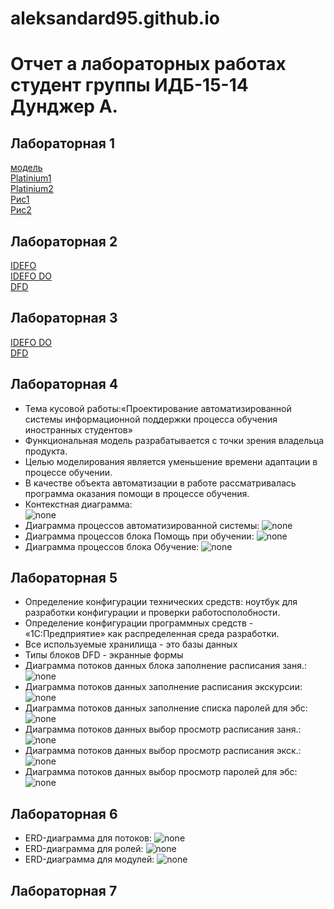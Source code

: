# aleksandard95.github.io
# Отчет а лабораторных работах студент группы ИДБ-15-14 Дунджер А.
## Лабораторная 1
[модель](https://github.com/AleksandarD95/aleksandard95.github.io/blob/master/%D0%A1%D0%BD%D0%B8%D0%BC%D0%BE%D0%BA.PNG)   
[Platinium1](https://github.com/AleksandarD95/aleksandard95.github.io/blob/master/platinum1.txt)  
[Platinium2](https://github.com/AleksandarD95/aleksandard95.github.io/blob/master/platinium2.txt)  
[Рис1](https://github.com/Highlanderstankin/Balaganskiy.github.io/blob/master/%D0%BA%D0%B0%D1%80%D1%82%D0%B8%D0%BD%D0%BA%D0%B01.png)  
[Рис2](https://github.com/AleksandarD95/aleksandard95.github.io/blob/master/%D1%80%D0%B8%D1%812.PNG)  
## Лабораторная 2
[IDEFO](https://github.com/AleksandarD95/aleksandard95.github.io/blob/master/%D0%A1%D0%BD%D0%B8%D0%BC%D0%BE%D0%BA.PNG)  
[IDEFO DO](https://github.com/AleksandarD95/aleksandard95.github.io/blob/master/%D0%A1%D0%BD%D0%B8%D0%BC%D0%BE%D0%BA4.PNG)  
[DFD](https://github.com/AleksandarD95/aleksandard95.github.io/blob/master/%D0%A1%D0%BD%D0%B8%D0%BC%D0%BE%D0%BA6.PNG)
## Лабораторная 3
[IDEFO DO](https://github.com/AleksandarD95/aleksandard95.github.io/blob/master/%D0%A1%D0%BD%D0%B8%D0%BC%D0%BE%D0%BA4.PNG)  
[DFD](https://github.com/AleksandarD95/aleksandard95.github.io/blob/master/%D0%A1%D0%BD%D0%B8%D0%BC%D0%BE%D0%BA6.PNG)
## Лабораторная 4
* Тема кусовой работы:«Проектирование автоматизированной системы информационной поддержки процесса обучения иностранных студентов»
* Функциональная модель разрабатывается с точки зрения владельца продукта.  
* Целью моделирования является уменьшение времени адаптации в процессе обучении.  
* В качестве объекта автоматизации в работе рассматривалась программа оказания помощи в процессе обучения.  
* Контекстная диаграмма:  
![none](https://github.com/AleksandarD95/aleksandard95.github.io/blob/master/A0%20%D1%82%D0%BE%D1%87%D0%BA%D0%B0%20%D0%B7%D1%80%D0%B5%D0%BD%D0%B8%D1%8F.png)  
* Диаграмма процессов автоматизированной системы: 
![none](https://github.com/AleksandarD95/aleksandard95.github.io/blob/master/A01.png) 
* Диаграмма процессов блока Помощь при обучении:
![none](https://github.com/AleksandarD95/aleksandard95.github.io/blob/master/A2.png)
* Диаграмма процессов блока Обучение:
![none](https://github.com/AleksandarD95/aleksandard95.github.io/blob/master/A3.png)
## Лабораторная 5
* Определение конфигурации технических средств: ноутбук для разработки конфигурации и проверки работосполобности.
* Определение конфигурации программных средств - «1С:Предприятие» как распределенная среда разработки.
* Все используемые хранилища  - это базы данных
* Типы блоков DFD - экранные формы
* Диаграмма потоков данных блока заполнение расписания заня.:  
![none](https://github.com/AleksandarD95/aleksandard95.github.io/blob/master/A21.png)
* Диаграмма потоков данных заполнение расписания экскурсии:
![none](https://github.com/AleksandarD95/aleksandard95.github.io/blob/master/A22.png)
* Диаграмма потоков данных заполнение списка паролей для эбс:  
![none](https://github.com/AleksandarD95/aleksandard95.github.io/blob/master/A23.png)
* Диаграмма потоков данных выбор просмотр расписания заня.: 
![none](https://github.com/AleksandarD95/aleksandard95.github.io/blob/master/A31.png)
* Диаграмма потоков данных выбор просмотр расписания экск.:   
![none](https://github.com/AleksandarD95/aleksandard95.github.io/blob/master/A32.png)
* Диаграмма потоков данных выбор просмотр паролей для эбс:  
![none](https://github.com/AleksandarD95/aleksandard95.github.io/blob/master/A33.png)
## Лабораторная 6
* ERD-диаграмма для потоков:
![none](https://github.com/AleksandarD95/aleksandard95.github.io/blob/master/erd%20potoki.png)
* ERD-диаграмма для ролей:
![none](https://github.com/AleksandarD95/aleksandard95.github.io/blob/master/erd%20roli.png)
* ERD-диаграмма для модулей:
![none](https://github.com/AleksandarD95/aleksandard95.github.io/blob/master/erd%20moduli.png)
## Лабораторная 7
